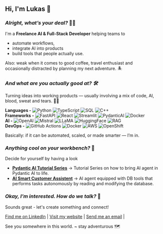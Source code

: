 ## Hi, I'm Lukas 👋

### *Alright, what’s your deal?* 🦹‍♂️
I'm a **Freelance AI & Full-Stack Developer** helping teams to 
* automate workflows,  
* integrate AI into products
* build tools that people actually use.

Also: weak when it comes to good coffee, travel enthusiast and occasionally distracted by planning my next adventure. 🏝️

### *And what are you actually good at? 🛠️*

Turning ideas into working products — usually involving a mix of code, AI, blood, sweat and tears. 👨‍💻 

**Languages -**
![Python](https://img.shields.io/badge/Python-3776AB?style=flat&logo=python&logoColor=white)
![TypeScript](https://img.shields.io/badge/TypeScript-3178C6?style=flat&logo=typescript&logoColor=white)
![SQL](https://img.shields.io/badge/SQL-003B57?style=flat&logo=postgresql&logoColor=white)
![C++](https://img.shields.io/badge/C++-00599C?style=flat&logo=cplusplus&logoColor=white)  
**Frameworks -**
![FastAPI](https://img.shields.io/badge/FastAPI-009688?style=flat&logo=fastapi&logoColor=white)
![React](https://img.shields.io/badge/React-20232A?style=flat&logo=react&logoColor=61DAFB)
![Streamlit](https://img.shields.io/badge/Streamlit-FF4B4B?style=flat&logo=streamlit&logoColor=white)
![PydanticAI](https://img.shields.io/badge/PydanticAI-05998B?style=flat&logo=python&logoColor=white)
![Docker](https://img.shields.io/badge/Docker-2496ED?style=flat&logo=docker&logoColor=white)  
**AI -**
![OpenAI](https://img.shields.io/badge/OpenAI-412991?style=flat&logo=openai&logoColor=white)
![Mistral](https://img.shields.io/badge/Mistral-AI-FFCA28?style=flat&logoColor=black)
![LLaMA](https://img.shields.io/badge/LLaMA-000000?style=flat&logo=meta&logoColor=white)
![HuggingFace](https://img.shields.io/badge/Hugging%20Face-FFCC00?style=flat&logo=huggingface&logoColor=black)
![RAG](https://img.shields.io/badge/RAG-FF5733?style=flat&logo=ai&logoColor=white)  
**DevOps -**
![GitHub Actions](https://img.shields.io/badge/GitHub%20Actions-2088FF?style=flat&logo=githubactions&logoColor=white)
![Docker](https://img.shields.io/badge/Docker-2496ED?style=flat&logo=docker&logoColor=white)
![AWS](https://img.shields.io/badge/AWS-232F3E?style=flat&logo=amazonaws&logoColor=white)
![OpenShift](https://img.shields.io/badge/OpenShift-EE0000?style=flat&logo=redhatopenshift&logoColor=white)  

Basically: if it can be automated, scaled, or made smarter — I’m in.

### *Anything cool on your workbench?* 🚀

Decide for yourself by having a look

- [**Pydantic AI Tutorial Series**](https://github.com/hamluk/LearnPydanticAI/tree/master) → Tutorial Series on how to bring AI agent in Pydantic AI to life.
- [**AI Smart Customer Assistent**](https://lukashamm-dev-aiassistentshowcase.streamlit.app/) → AI agent equipped with DB tools that performs tasks autonomously by reading and modifying the database.

### *Okay, I’m interested. How do we talk?* 🤝

Sounds great - let's create something and connect!  

[Find me on LinkedIn](https://linkedin.com/in/lukashamm-dev) |
[Visit my website](https://lukashamm.dev) |
[Send me an email](mailto:lukas@lukashamm.dev) |

See you somewhere in this world. ~ stay adventurous 🗺️
